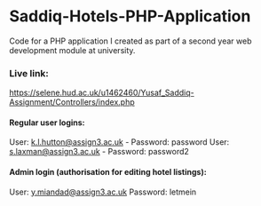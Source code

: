 # Saddiq-Hotels-PHP-Application
Code for a PHP application I created as part of a second year web development module at university.

### Live link: 
https://selene.hud.ac.uk/u1462460/Yusaf_Saddiq-Assignment/Controllers/index.php 

#### Regular user logins:
User: k.l.hutton@assign3.ac.uk - 
Password: password
User: s.laxman@assign3.ac.uk - 
Password: password2

#### Admin login (authorisation for editing hotel listings):
User: y.miandad@assign3.ac.uk
Password: letmein
